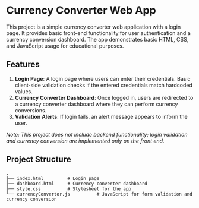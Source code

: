 # Currency Converter Web App

This project is a simple currency converter web application with a login page. It provides basic front-end functionality for user authentication and a currency conversion dashboard. The app demonstrates basic HTML, CSS, and JavaScript usage for educational purposes.

## Features

1. **Login Page**: A login page where users can enter their credentials. Basic client-side validation checks if the entered credentials match hardcoded values.
2. **Currency Converter Dashboard**: Once logged in, users are redirected to a currency converter dashboard where they can perform currency conversions.
3. **Validation Alerts**: If login fails, an alert message appears to inform the user.

*Note: This project does not include backend functionality; login validation and currency conversion are implemented only on the front end.*

## Project Structure

```plaintext
.
├── index.html         # Login page
├── dashboard.html     # Currency converter dashboard
├── style.css          # Stylesheet for the app
└── currencyConvertor.js          # JavaScript for form validation and currency conversion
